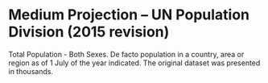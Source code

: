 # Medium Projection – UN Population Division (2015 revision)

Total Population - Both Sexes. De facto population in a country, area or region as of 1 July of the year indicated. The original dataset was presented in thousands.